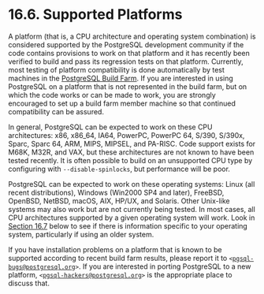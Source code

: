 # 16.6. Supported Platforms

A platform \(that is, a CPU architecture and operating system combination\) is considered supported by the PostgreSQL development community if the code contains provisions to work on that platform and it has recently been verified to build and pass its regression tests on that platform. Currently, most testing of platform compatibility is done automatically by test machines in the [PostgreSQL Build Farm](https://buildfarm.postgresql.org/). If you are interested in using PostgreSQL on a platform that is not represented in the build farm, but on which the code works or can be made to work, you are strongly encouraged to set up a build farm member machine so that continued compatibility can be assured.

In general, PostgreSQL can be expected to work on these CPU architectures: x86, x86\_64, IA64, PowerPC, PowerPC 64, S/390, S/390x, Sparc, Sparc 64, ARM, MIPS, MIPSEL, and PA-RISC. Code support exists for M68K, M32R, and VAX, but these architectures are not known to have been tested recently. It is often possible to build on an unsupported CPU type by configuring with `--disable-spinlocks`, but performance will be poor.

PostgreSQL can be expected to work on these operating systems: Linux \(all recent distributions\), Windows \(Win2000 SP4 and later\), FreeBSD, OpenBSD, NetBSD, macOS, AIX, HP/UX, and Solaris. Other Unix-like systems may also work but are not currently being tested. In most cases, all CPU architectures supported by a given operating system will work. Look in [Section 16.7](https://www.postgresql.org/docs/10/static/installation-platform-notes.html) below to see if there is information specific to your operating system, particularly if using an older system.

If you have installation problems on a platform that is known to be supported according to recent build farm results, please report it to `<`[`pgsql-bugs@postgresql.org`](mailto:pgsql-bugs@postgresql.org)`>`. If you are interested in porting PostgreSQL to a new platform, `<`[`pgsql-hackers@postgresql.org`](mailto:pgsql-hackers@postgresql.org)`>` is the appropriate place to discuss that.

